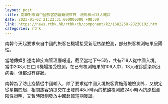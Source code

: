```yaml
---
layout: post
title: 南韓對來自中國旅客防疫新規首日　機場檢出13人確診
date: 2023-01-02 21:23:31.000000000 +08:00
link: https://news.rthk.hk/rthk/ch/component/k2/1682258-20230102.htm
categories: rthk
---
```


南韓今天起要求來自中國的旅客在機場接受新冠核酸檢測，部分旅客檢測結果呈陽性。

當地傳媒引述南韓疾病管理廳報道，截至當地下午5時，共有718人從中國入境。當中208人在仁川機場接受檢測，在已有檢測結果的106人中，13人確診感染新冠病毒，但都沒有症狀。

南韓為了防止疫情從中國輸入，除了要求從中國入境旅客實施落地檢測外，又規定從星期四起，相關旅客須提交在出發前48小時內的核酸檢測或24小時內抗原檢測陰性證明，又暫時限制發放中國赴韓短期簽證。
